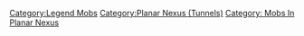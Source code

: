 [Category:Legend Mobs](Category:Legend_Mobs "wikilink") [Category:Planar
Nexus (Tunnels)](Category:Planar_Nexus_(Tunnels) "wikilink") [Category:
Mobs In Planar Nexus](Category:_Mobs_In_Planar_Nexus "wikilink")
